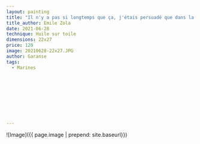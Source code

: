 ```yaml
---
layout: painting
title: "Il n'y a pas si longtemps que ça, j'étais persuadé que dans la vie, si on voulait s'en sortir, il fallait toujours lutter contre le courant, quelle que soit sa force. Mais tout bien réfléchi, vivre en se faisant porter, ce n'est peut-être pas si bête que ça, du moment que ça nous fait avancer."                       
title_author: Emile Zola                                       
date: 2021-06-28
technique: Huile sur toile 
dimensions: 22x27
price: 120
image: 20210628-22x27.JPG
author: Garanse
tags:
  - Marines
  
  
  
  
  
  
  
  
  
---
```

![Image]({{ page.image | prepend: site.baseurl}})

